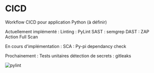 # CICD

Workflow CICD pour application Python (à définir)

Actuellement implémenté :
Linting : PyLint
SAST : semgrep
DAST : ZAP Action Full Scan

En cours d'implémentation :
SCA : Py-pi dependancy check

Prochainement :
Tests unitaires
détection de secrets : gitleaks

![pylint](https://img.shields.io/badge/PyLint-0.00-red?logo=python&logoColor=white)
